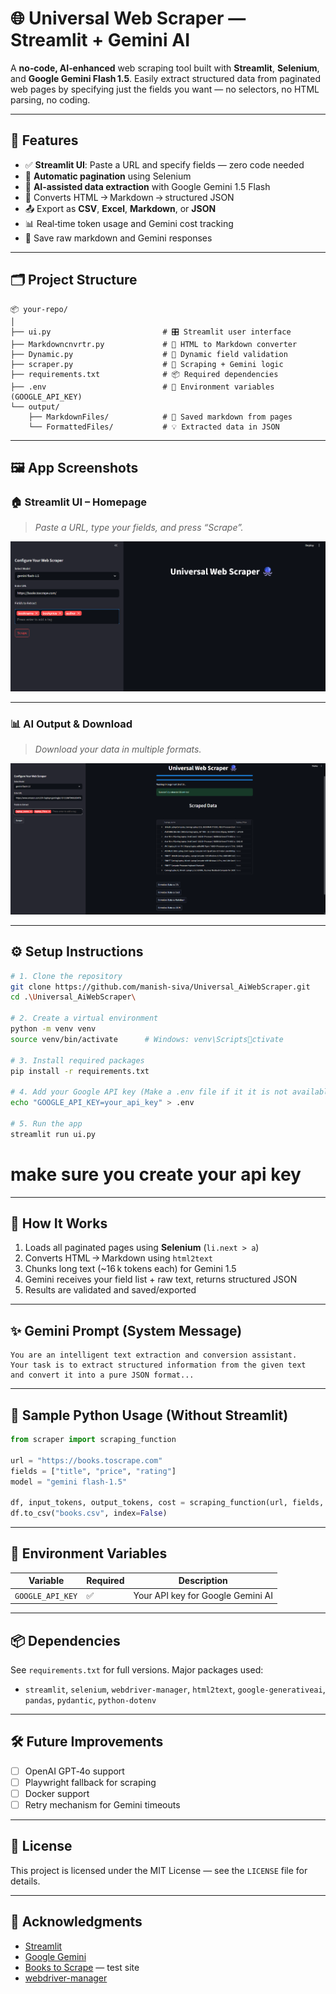 # 🌐 Universal Web Scraper — Streamlit + Gemini AI

A **no‑code, AI‑enhanced** web scraping tool built with **Streamlit**, **Selenium**, and **Google Gemini Flash 1.5**. Easily extract structured data from paginated web pages by specifying just the fields you want — no selectors, no HTML parsing, no coding.

---

## 🚀 Features

- ✅ **Streamlit UI**: Paste a URL and specify fields — zero code needed  
- 🔄 **Automatic pagination** using Selenium  
- 🧠 **AI‑assisted data extraction** with Google Gemini 1.5 Flash  
- 🧹 Converts HTML → Markdown → structured JSON  
- 📤 Export as **CSV**, **Excel**, **Markdown**, or **JSON**  
- 📊 Real‑time token usage and Gemini cost tracking  
- 💾 Save raw markdown and Gemini responses  

---

## 🗂️ Project Structure
```
📦 your-repo/
│
├── ui.py                         # 🎛️ Streamlit user interface
├── Markdowncnvrtr.py             # 🔄 HTML to Markdown converter
├── Dynamic.py                    # 🧱 Dynamic field validation
├── scraper.py                    # 🧠 Scraping + Gemini logic
├── requirements.txt              # 📦 Required dependencies
├── .env                          # 🔐 Environment variables (GOOGLE_API_KEY)
└── output/
    ├── MarkdownFiles/            # 📝 Saved markdown from pages
    └── FormattedFiles/           # 💡 Extracted data in JSON
```

---

## 🖼️ App Screenshots

### 🏠 Streamlit UI – Homepage  
> _Paste a URL, type your fields, and press “Scrape”._

![Homepage Screenshot](img/UI.png) 

---


### 📊 AI Output & Download  
> _Download your data in multiple formats._

![Results Screenshot](img/Output.png)

---

## ⚙️ Setup Instructions

```bash
# 1. Clone the repository
git clone https://github.com/manish-siva/Universal_AiWebScraper.git
cd .\Universal_AiWebScraper\

# 2. Create a virtual environment
python -m venv venv
source venv/bin/activate      # Windows: venv\Scriptsctivate

# 3. Install required packages
pip install -r requirements.txt

# 4. Add your Google API key (Make a .env file if it it is not available )
echo "GOOGLE_API_KEY=your_api_key" > .env

# 5. Run the app
streamlit run ui.py
```
# make sure you create your api key #
---

## 🧠 How It Works

1. Loads all paginated pages using **Selenium** (`li.next > a`)  
2. Converts HTML → Markdown using `html2text`  
3. Chunks long text (~16 k tokens each) for Gemini 1.5  
4. Gemini receives your field list + raw text, returns structured JSON  
5. Results are validated and saved/exported  

---

## ✨ Gemini Prompt (System Message)

```
You are an intelligent text extraction and conversion assistant.
Your task is to extract structured information from the given text 
and convert it into a pure JSON format...
```

---

## 🧪 Sample Python Usage (Without Streamlit)

```python
from scraper import scraping_function

url = "https://books.toscrape.com"
fields = ["title", "price", "rating"]
model = "gemini flash-1.5"

df, input_tokens, output_tokens, cost = scraping_function(url, fields, model)
df.to_csv("books.csv", index=False)
```

---

## 🔐 Environment Variables

| Variable         | Required | Description                       |
|------------------|----------|-----------------------------------|
| `GOOGLE_API_KEY` | ✅       | Your API key for Google Gemini AI |

---

## 📦 Dependencies

See `requirements.txt` for full versions. Major packages used:

- `streamlit`, `selenium`, `webdriver-manager`, `html2text`, `google-generativeai`, `pandas`, `pydantic`, `python-dotenv`

---

## 🛠️ Future Improvements

- [ ] OpenAI GPT‑4o support  
- [ ] Playwright fallback for scraping  
- [ ] Docker support  
- [ ] Retry mechanism for Gemini timeouts  

---

## 📄 License

This project is licensed under the MIT License — see the `LICENSE` file for details.

---

## 🙏 Acknowledgments

- [Streamlit](https://streamlit.io/)  
- [Google Gemini](https://ai.google.dev/)  
- [Books to Scrape](https://books.toscrape.com) — test site  
- [webdriver-manager](https://github.com/SergeyPirogov/webdriver_manager)  
